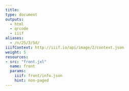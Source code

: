 ```yaml
---
title:
type: document
outputs:
  - html
  - qrcode
  - iiif
aliases:
  - /n/25/3/5d/
iiifContext: http://iiif.io/api/image/2/context.json
weight: 5
resources:
- src: "front.jxl"
  name: front
  params:
    iiif: front/info.json
    hint: non-paged
---
```

